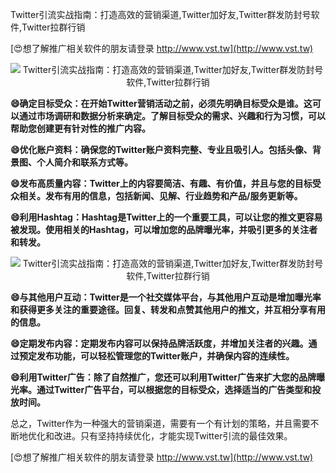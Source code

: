 Twitter引流实战指南：打造高效的营销渠道,Twitter加好友,Twitter群发防封号软件,Twitter拉群行销

[😍想了解推广相关软件的朋友请登录 http://www.vst.tw](http://www.vst.tw)

 <center><img src="https://vst.tw/MP4/tuiguang/png/0.png" alt="Twitter引流实战指南：打造高效的营销渠道,Twitter加好友,Twitter群发防封号软件,Twitter拉群行销"></center>

**😄确定目标受众：在开始Twitter营销活动之前，必须先明确目标受众是谁。这可以通过市场调研和数据分析来确定。了解目标受众的需求、兴趣和行为习惯，可以帮助您创建更有针对性的推广内容。**

**😄优化账户资料：确保您的Twitter账户资料完整、专业且吸引人。包括头像、背景图、个人简介和联系方式等。**

**😄发布高质量内容：Twitter上的内容要简洁、有趣、有价值，并且与您的目标受众相关。发布有用的信息，包括新闻、见解、行业趋势和产品/服务更新等。**

**😄利用Hashtag：Hashtag是Twitter上的一个重要工具，可以让您的推文更容易被发现。使用相关的Hashtag，可以增加您的品牌曝光率，并吸引更多的关注者和转发。**

 <center><img src="https://vst.tw/MP4/tuiguang/png/8.png" alt="Twitter引流实战指南：打造高效的营销渠道,Twitter加好友,Twitter群发防封号软件,Twitter拉群行销"></center>

**😄与其他用户互动：Twitter是一个社交媒体平台，与其他用户互动是增加曝光率和获得更多关注的重要途径。回复、转发和点赞其他用户的推文，并互相分享有用的信息。**

**😄定期发布内容：定期发布内容可以保持品牌活跃度，并增加关注者的兴趣。通过预定发布功能，可以轻松管理您的Twitter账户，并确保内容的连续性。**

**😄利用Twitter广告：除了自然推广，您还可以利用Twitter广告来扩大您的品牌曝光率。通过Twitter广告平台，可以根据您的目标受众，选择适当的广告类型和投放时间。**

总之，Twitter作为一种强大的营销渠道，需要有一个有计划的策略，并且需要不断地优化和改进。只有坚持持续优化，才能实现Twitter引流的最佳效果。

[😍想了解推广相关软件的朋友请登录 http://www.vst.tw](http://www.vst.tw)



